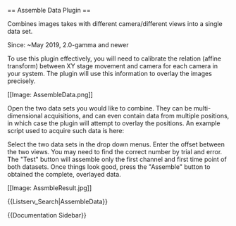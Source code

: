 == Assemble Data Plugin ==

Combines images takes with different camera/different views into a single data set.

Since: ~May 2019, 2.0-gamma and newer

To use this plugin effectively, you will need to calibrate the relation (affine transform) between XY stage movement and camera for each camera in your system.  The plugin will use this information to overlay the images precisely.  

[[Image: AssembleData.png]]

Open the two data sets you would like to combine.  They can be multi-dimensional acquisitions, and can even contain data from multiple positions, in which case the plugin will attempt to overlay the positions.  An example script used to acquire such data is here:

Select the two data sets in the drop down menus. Enter the offset between the two views.  You may need to find the correct number by trial and error.  The "Test" button will assemble only the first channel and first time point of both datasets.  Once things look good, press the "Assemble" button to obtained the complete, overlayed data.  

[[Image: AssmbleResult.jpg]]



{{Listserv_Search|AssembleData}}

{{Documentation Sidebar}}
